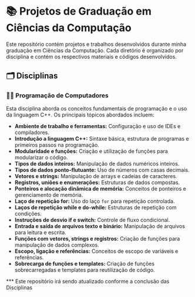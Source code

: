 
# 📚 Projetos de Graduação em Ciências da Computação

Este repositório contém projetos e trabalhos desenvolvidos durante minha graduação em Ciências da Computação. Cada diretório é organizado por disciplina e contém os respectivos materiais e códigos desenvolvidos.

## 🗂 Disciplinas

### 👩‍💻 Programação de Computadores

Esta disciplina aborda os conceitos fundamentais de programação e o uso da linguagem C++. Os principais tópicos abordados incluem:

- **Ambiente de trabalho e ferramentas:** Configuração e uso de IDEs e compiladores.
- **Introdução a linguagem C++:** Sintaxe básica, estrutura de programas e primeiros passos na programação.
- **Modularidade e funções:** Criação e utilização de funções para modularizar o código.
- **Tipos de dados inteiros:** Manipulação de dados numéricos inteiros.
- **Tipos de dados ponto-flutuante:** Uso de números com casas decimais.
- **Vetores e strings:** Manipulação de arrays e cadeias de caracteres.
- **Registros, uniões e enumerações:** Estruturas de dados compostas.
- **Ponteiros e alocação dinâmica de memória:** Conceitos de ponteiros e gerenciamento de memória.
- **Laço de repetição for:** Uso do laço `for` para repetição controlada.
- **Laços de repetição while e do-while:** Estruturas de repetição com condições.
- **Instruções de desvio if e switch:** Controle de fluxo condicional.
- **Entrada e saída de arquivos texto e binário:** Manipulação de arquivos para leitura e escrita.
- **Funções com vetores, strings e registros:** Criação de funções para manipulação de dados complexos.
- **Escopo, ligação e referências:** Conceitos de escopo de variáveis e referências.
- **Sobrecarga de funções e templates:** Criação de funções sobrecarregadas e templates para reutilização de código.



*** Este repositório irá sendo atualizado conforme a conclusão das Disciplinas
